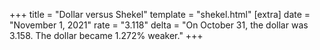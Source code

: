 +++
title = "Dollar versus Shekel"
template = "shekel.html"
[extra]
date = "November  1, 2021"
rate = "3.118"
delta = "On October 31, the dollar was 3.158. The dollar became 1.272% weaker."
+++
